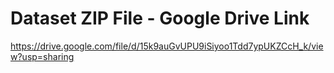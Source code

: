 # Dataset ZIP File - Google Drive Link
https://drive.google.com/file/d/15k9auGvUPU9iSiyoo1Tdd7ypUKZCcH_k/view?usp=sharing

